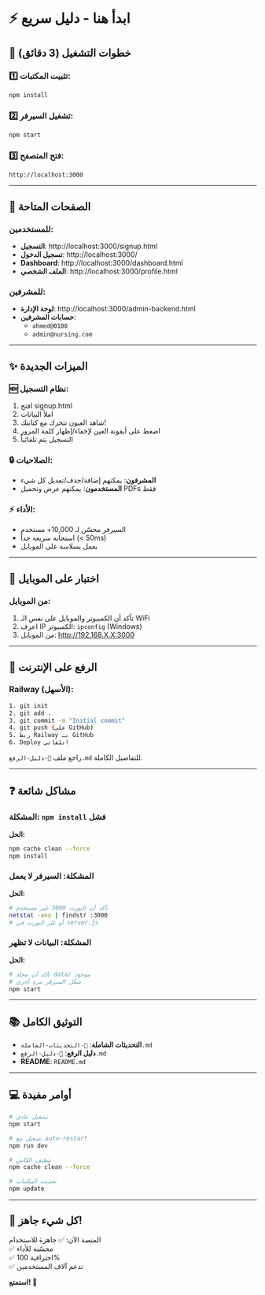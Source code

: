 # ⚡ ابدأ هنا - دليل سريع

## 🎯 خطوات التشغيل (3 دقائق)

### 1️⃣ تثبيت المكتبات:
```bash
npm install
```

### 2️⃣ تشغيل السيرفر:
```bash
npm start
```

### 3️⃣ فتح المتصفح:
```
http://localhost:3000
```

---

## 🎨 الصفحات المتاحة

### للمستخدمين:
- **التسجيل**: http://localhost:3000/signup.html
- **تسجيل الدخول**: http://localhost:3000/
- **Dashboard**: http://localhost:3000/dashboard.html
- **الملف الشخصي**: http://localhost:3000/profile.html

### للمشرفين:
- **لوحة الإدارة**: http://localhost:3000/admin-backend.html
- **حسابات المشرفين**:
  - `ahmed@0100`
  - `admin@nursing.com`

---

## ✨ الميزات الجديدة

### 🆕 نظام التسجيل:
1. افتح signup.html
2. املأ البيانات
3. شاهد العيون تتحرك مع كتابتك!
4. اضغط على أيقونة العين لإخفاء/إظهار كلمة المرور
5. التسجيل يتم تلقائياً

### 🔒 الصلاحيات:
- **المشرفون**: يمكنهم إضافة/حذف/تعديل كل شيء
- **المستخدمون**: يمكنهم عرض وتحميل PDFs فقط

### ⚡ الأداء:
- السيرفر محسّن لـ 10,000+ مستخدم
- استجابة سريعة جداً (< 50ms)
- يعمل بسلاسة على الموبايل

---

## 📱 اختبار على الموبايل

### من الموبايل:
1. تأكد أن الكمبيوتر والموبايل على نفس الـ WiFi
2. اعرف IP الكمبيوتر: `ipconfig` (Windows)
3. من الموبايل: http://192.168.X.X:3000

---

## 🚀 الرفع على الإنترنت

### Railway (الأسهل):
```bash
1. git init
2. git add .
3. git commit -m "Initial commit"
4. git push (على GitHub)
5. ربط Railway بـ GitHub
6. Deploy تلقائي!
```

راجع ملف `🚀-دليل-الرفع.md` للتفاصيل الكاملة.

---

## ❓ مشاكل شائعة

### المشكلة: `npm install` فشل
**الحل:**
```bash
npm cache clean --force
npm install
```

### المشكلة: السيرفر لا يعمل
**الحل:**
```bash
# تأكد أن البورت 3000 غير مستخدم
netstat -ano | findstr :3000
# أو غيّر البورت في server.js
```

### المشكلة: البيانات لا تظهر
**الحل:**
```bash
# تأكد أن مجلد data/ موجود
# شغّل السيرفر مرة أخرى
npm start
```

---

## 📚 التوثيق الكامل

- **التحديثات الشاملة**: `🎉-التحديثات-الشاملة.md`
- **دليل الرفع**: `🚀-دليل-الرفع.md`
- **README**: `README.md`

---

## 💻 أوامر مفيدة

```bash
# تشغيل عادي
npm start

# تشغيل مع auto-restart
npm run dev

# تنظيف الكاش
npm cache clean --force

# تحديث المكتبات
npm update
```

---

## 🎉 كل شيء جاهز!

المنصة الآن:
✅ جاهزة للاستخدام  
✅ محسّنة للأداء  
✅ احترافية 100%  
✅ تدعم آلاف المستخدمين  

**استمتع! 🚀**
